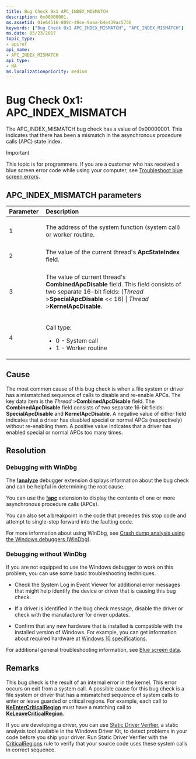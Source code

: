 ```yaml
---
title: Bug Check 0x1 APC_INDEX_MISMATCH
description: 0x00000001.
ms.assetid: 01e64516-809c-49ce-9aaa-b4e439ac575b
keywords: ["Bug Check 0x1 APC_INDEX_MISMATCH", "APC_INDEX_MISMATCH"]
ms.date: 05/23/2017
topic_type:
- apiref
api_name:
- APC_INDEX_MISMATCH
api_type:
- NA
ms.localizationpriority: medium
---
```


# Bug Check 0x1: APC\_INDEX\_MISMATCH

The APC\_INDEX\_MISMATCH bug check has a value of 0x00000001. This indicates that there has been a mismatch in the asynchronous procedure calls (APC) state index.

> [!IMPORTANT]
> This topic is for programmers. If you are a customer who has received a blue screen error code while using your computer, see [Troubleshoot blue screen errors](https://windows.microsoft.com/windows-10/troubleshoot-blue-screen-errors).


## APC\_INDEX\_MISMATCH parameters

<table>
<colgroup>
<col width="20%" />
<col width="80%" />
</colgroup>
<thead>
<tr class="header">
<th align="left">Parameter</th>
<th align="left">Description</th>
</tr>
</thead>
<tbody>
<tr class="odd">
<td align="left"><p>1</p></td>
<td align="left"><p>The address of the system function (system call) or worker routine.</p></td>
</tr>
<tr class="even">
<td align="left"><p>2</p></td>
<td align="left">The value of the current thread's <strong>ApcStateIndex</strong> field.</td>
</tr>
<tr class="odd">
<td align="left"><p>3</p></td>
<td align="left"><p>The value of current thread's <strong>CombinedApcDisable</strong> field. This field consists of two separate 16-bit fields: (<em>Thread</em> &gt;<strong>SpecialApcDisable</strong> &lt;&lt; 16) | <em>Thread</em> &gt;<strong>KernelApcDisable</strong>.</p></td>
</tr>
<tr class="even">
<td align="left"><p>4</p></td>
<td align="left"><p>Call type:</p><ul><li>0 - System call</li><li>1 - Worker routine</li></ul></p></td>
</tr>
</tbody>
</table>

 
Cause
-----

The most common cause of this bug check is when a file system or driver has a mismatched sequence of calls to disable and re-enable APCs. The key data item is the *Thread* &gt;**CombinedApcDisable** field. The **CombinedApcDisable** field consists of two separate 16-bit fields: **SpecialApcDisable** and **KernelApcDisable**. A negative value of either field indicates that a driver has disabled special or normal APCs (respectively) without re-enabling them. A positive value indicates that a driver has enabled special or normal APCs too many times.


Resolution
----------

### Debugging with WinDbg

The [**!analyze**](-analyze.md) debugger extension displays information about the bug check and can be helpful in determining the root cause.

You can use the [**!apc**](-apc.md) extension to display the contents of one or more asynchronous procedure calls (APCs).

You can also set a breakpoint in the code that precedes this stop code and attempt to single-step forward into the faulting code.

For more information about using WinDbg, see [Crash dump analysis using the Windows debuggers (WinDbg)](crash-dump-files.md).


### Debugging without WinDbg

If you are not equipped to use the Windows debugger to work on this problem, you can use some basic troubleshooting techniques.

-   Check the System Log in Event Viewer for additional error messages that might help identify the device or driver that is causing this bug check.

-   If a driver is identified in the bug check message, disable the driver or check with the manufacturer for driver updates.

-   Confirm that any new hardware that is installed is compatible with the installed version of Windows. For example, you can get information about required hardware at [Windows 10 specifications](https://www.microsoft.com/windows/windows-10-specifications).

For additional general troubleshooting information, see [Blue screen data](blue-screen-data.md).


Remarks
-------

This bug check is the result of an internal error in the kernel. This error occurs on exit from a system call. A possible cause for this bug check is a file system or driver that has a mismatched sequence of system calls to enter or leave guarded or critical regions. For example, each call to [**KeEnterCriticalRegion**](https://docs.microsoft.com/windows-hardware/drivers/ddi/ntddk/nf-ntddk-keentercriticalregion) must have a matching call to [**KeLeaveCriticalRegion**](https://docs.microsoft.com/windows-hardware/drivers/ddi/ntddk/nf-ntddk-keleavecriticalregion). 

If you are developing a driver, you can use [Static Driver Verifier](https://docs.microsoft.com/windows-hardware/drivers/devtest/static-driver-verifier), a static analysis tool available in the Windows Driver Kit, to detect problems in your code before you ship your driver. Run Static Driver Verifier with the [CriticalRegions](https://docs.microsoft.com/windows-hardware/drivers/devtest/wdm-criticalregions) rule to verify that your source code uses these system calls in correct sequence.

